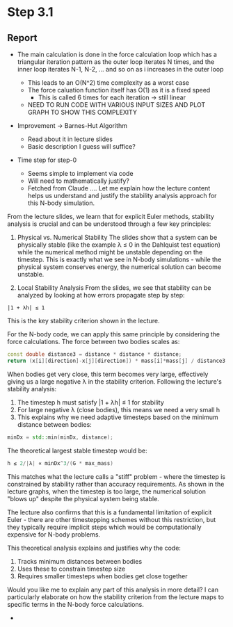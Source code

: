 # Step 3.1

## Report

- The main calculation is done in the force calculation loop which has a triangular iteration pattern as the outer loop iterates N times, and the inner loop iterates N-1, N-2, ... and so on as i increases in the outer loop
    - This leads to an O(N^2) time complexity as a worst case
    - The force caluation function itself has O(1) as it is a fixed speed
        - This is called 6 times for each iteration -> still linear
    - NEED TO RUN CODE WITH VARIOUS INPUT SIZES AND PLOT GRAPH TO SHOW THIS COMPLEXITY

- Improvement -> Barnes-Hut Algorithm
    - Read about it in lecture slides
    - Basic description I guess will suffice?

- Time step for step-0
    - Seems simple to implement via code
    - Will need to mathematically justify?
    - Fetched from Claude .... 
    Let me explain how the lecture content helps us understand and justify the stability analysis approach for this N-body simulation.

From the lecture slides, we learn that for explicit Euler methods, stability analysis is crucial and can be understood through a few key principles:

1. Physical vs. Numerical Stability
The slides show that a system can be physically stable (like the example λ ≤ 0 in the Dahlquist test equation) while the numerical method might be unstable depending on the timestep. This is exactly what we see in N-body simulations - while the physical system conserves energy, the numerical solution can become unstable.

2. Local Stability Analysis
From the slides, we see that stability can be analyzed by looking at how errors propagate step by step:
```
|1 + λh| ≤ 1
```
This is the key stability criterion shown in the lecture.

For the N-body code, we can apply this same principle by considering the force calculations. The force between two bodies scales as:
```cpp
const double distance3 = distance * distance * distance;
return (x[i][direction]-x[j][direction]) * mass[i]*mass[j] / distance3;
```

When bodies get very close, this term becomes very large, effectively giving us a large negative λ in the stability criterion. Following the lecture's stability analysis:

1. The timestep h must satisfy |1 + λh| ≤ 1 for stability
2. For large negative λ (close bodies), this means we need a very small h
3. This explains why we need adaptive timesteps based on the minimum distance between bodies:
```cpp
minDx = std::min(minDx, distance);
```

The theoretical largest stable timestep would be:
```cpp
h ≤ 2/|λ| ∝ minDx^3/(G * max_mass)
```

This matches what the lecture calls a "stiff" problem - where the timestep is constrained by stability rather than accuracy requirements. As shown in the lecture graphs, when the timestep is too large, the numerical solution "blows up" despite the physical system being stable.

The lecture also confirms that this is a fundamental limitation of explicit Euler - there are other timestepping schemes without this restriction, but they typically require implicit steps which would be computationally expensive for N-body problems.

This theoretical analysis explains and justifies why the code:
1. Tracks minimum distances between bodies
2. Uses these to constrain timestep size
3. Requires smaller timesteps when bodies get close together

Would you like me to explain any part of this analysis in more detail? I can particularly elaborate on how the stability criterion from the lecture maps to specific terms in the N-body force calculations.

- 